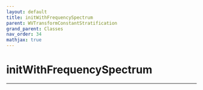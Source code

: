 ```yaml
---
layout: default
title: initWithFrequencySpectrum
parent: WVTransformConstantStratification
grand_parent: Classes
nav_order: 34
mathjax: true
---
```


#  initWithFrequencySpectrum




---

